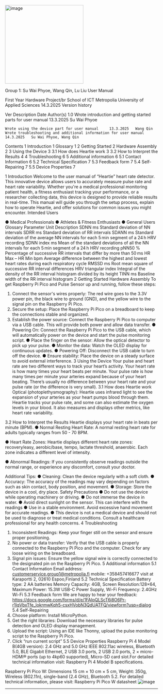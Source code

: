 <img width="258" alt="image" src="https://github.com/user-attachments/assets/f155da63-79d0-42f8-b600-c99c956a502c" />

Group 1: Su Wai Phyoe, Wang Qin, Lu Liu 
<Heartie>
User Manual


First Year Hardware Project/br
School of ICT
Metropolia University of Applied Sciences
14.3.2025 
Version history 
 
Ver 	Description 	Date 	Author(s) 
1.0	Wrote introduction and getting started parts for user manual 	13.3.2025	Su Wai Phyoe

	Wrote using the device part for user manual 	13.3.2025	Wang Qin
	Wrote troubleshooting and additional information for user manual	14.3.2025	Su Wai Phyoe, Wang Qin
			
			
  	  	  	  
  	  	  	  
  	  	  	  
  	  	  	  
 
Contents
1	Introduction	1
Glossary	1
2	Getting Started	2
Hardware Assembly	2
3	Using the Device	3
3.1	How does Heartie work	3
3.2	How to Interpret the Results	4
4	Troubleshooting	6
5	Additional information	6
5.1	Contact Information	6
5.2	Technical Specification	7
5.3	Feedback form	7
5.4	Self-Repairing	7
5.5	Device Properties	7

 
1	Introduction
Welcome to the user manual of “Heartie” heart rate detector. This innovative device allows users to accurately measure pulse rate and heart rate variability. Whether you're a medical professional monitoring patient health, a fitness enthusiast tracking your performance, or a researcher collecting data, this device is designed to provide reliable results in real-time. This manual will guide you through the setup process, explain how to operate Heartie, and offer solutions for common issues you might encounter.
Intended Users

●	Medical Professionals
●	Athletes & Fitness Enthusiasts
●	General Users
Glossary
Parameter	Unit	Description
SDNN	ms	Standard deviation of NN intervals
SDRR	ms	Standard deviation of RR intervals
SDANN	ms	Standard deviation of the average NN intervals for each 5 min segment of a 24 h HRV recording
SDNN index	ms	Mean of the standard deviations of all the NN intervals for each 5 min segment of a 24 h HRV recording
pNN50	%	Percentage of successive RR intervals that differ by more than 50 ms
HR Max – HR Min	bpm	Average difference between the highest and lowest heart rates during each respiratory cycle
RMSSD	ms	Root mean square of successive RR interval differences
HRV triangular index		Integral of the density of the RR interval histogram divided by its height
TINN	ms	Baseline width of the RR interval histogram
2	Getting Started
Hardware Assembly
To get Raspberry Pi Pico and Pulse Sensor up and running, follow these steps:
1.	Connect the sensor's wires properly: The red wire goes to the 3.3V power pin, the black wire to ground (GND), and the yellow wire to the signal pin on the Raspberry Pi Pico.
2.	Secure the setup: Place the Raspberry Pi Pico on a breadboard to keep the connections stable and organized.
3.	Establish the power source: Connect the Raspberry Pi Pico to computer via a USB cable. This will provide both power and allow data transfer.
●	Powering On: Connect the Raspberry Pi Pico to the USB cable, which will automatically power on the device and start the pulse monitoring script.
●	Place the finger on the sensor: Allow the optical detector to pick up your pulse.
●	Monitor the data: Watch the OLED display for continuous updates.
●	Powering Off: Disconnect the USB cable to turn off the device.
●	Ensure stability: Place the device on a steady surface to avoid external interference.
3	Using the Device
Your pulse and heart rate are two different ways to track your heart’s activity. Your heart rate is how many times your heart beats per minute. Your pulse rate is how many times per minute your arteries expand because of your heart beating. There’s usually no difference between your heart rate and your pulse rate (or the difference is very small). 
3.1	How does Heartie work
Optical (photoplethysmography): Heartie uses infrared light to see the expansion of your arteries as your heart pumps blood through them. Heartie tracks your pulse rate, and some can also estimate the oxygen levels in your blood. It also measures and displays other metrics, like heart rate variability.

 
 
  

3.2	How to Interpret the Results
Heartie displays your heart rate in beats per minute (BPM).
●	Normal Resting Heart Rate: A normal resting heart rate for adults typically ranges from 50 - 70 BPM.
 
 
●	Heart Rate Zones: Heartie displays different heart rate zones: recovery/easy, aerobic/base, tempo, lactate threshold, anaerobic. Each zone indicates a different level of intensity.
 
●	Abnormal Readings: If you consistently observe readings outside the normal range, or experience any discomfort, consult your doctor.



  Additional Tips:
●	Cleaning: Clean the device regularly with a soft cloth. 
●	Accuracy: The accuracy of the readings may vary depending on factors such as skin contact, body position, and movement.
●	Storage: Store the device in a cool, dry place.
  Safety Precautions
●	Do not use the device while operating machinery or driving.
●	Do not immerse the device in water.
●	Avoid direct sunlight on the sensor. This can interfere with the readings
●	Use in a stable environment. Avoid excessive hand movement for accurate readings.
●	This device is not a medical device and should not be used to diagnose or treat medical conditions. Consult a healthcare professional for any health concerns.
4	Troubleshooting
1.	Inconsistent Readings: Keep your finger still on the sensor and ensure proper positioning.
2.	No power or data transfer: Verify that the USB cable is properly connected to the Raspberry Pi Pico and the computer. Check for any loose wiring on the breadboard.
3.	Signal pin issues: Ensure the yellow signal wire is correctly connected to the designated pin on the Raspberry Pi Pico.
5	Additional information
5.1	Contact Information
Email address: customerservice.group1@metropolia.fi
mobile: +358457416677
visit at Karaportti 2, 02610 Espoo,Finland
5.2	Technical Specification
          Battery type: 2 AA batteries
         Memory Capacity: 4GB,
         Screen Resolution:128×64,
         Maximum Power: 15.3W USB-C Power Supply,
         Wi-Fi Frequency: 2.4GHz Wi-Fi
5.3	Feedback form
We are happy to hear your feedback:
https://docs.google.com/forms/d/e/1FAIpQLScT6i8O6Pr-r1IqVbxTfe_lokrmwKqh5-csxHVobN3QdUATFQ/viewform?usp=dialog
5.4	Self-Repairing
1.    Choose platform: Install MicroPython.
2.    Get the right libraries: Download the necessary libraries for pulse detection and OLED display management.
3.    Upload the script: Using an IDE like Thonny, upload the pulse monitoring script to the Raspberry Pi Pico.
4. Click “run current script”
5.5	Device Properties
Raspberry Pi 4 Model B(4GB version): 2.4 GHz and 5.0 GHz IEEE 802.11ac
wireless, Bluetooth 5.0, BLE Gigabit Ethernet, 2 USB 3.0 ports, 2 USB 2.0
ports, 2 × micro-HDMI® ports (up to 4kp60 supported), Micro-SD card slot.For detailed technical information visit: Raspberry Pi 4 Model B specifications.

Raspberry Pi Pico W: Dimensions 15 cm × 10 cm × 5 cm, Weight: 350g,
Wireless (802.11n), single-band (2.4 GHz), Bluetooth 5.2. For detailed technical
information, please visit: Raspberry Pi Pico W datasheet
![image](https://github.com/user-attachments/assets/bebbaf47-09ee-4f46-aafc-bcbd0e6ecee6)

---
